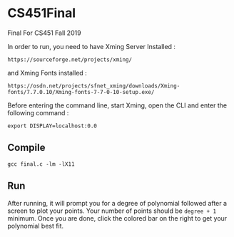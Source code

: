 # CS451Final
Final For CS451 Fall 2019

In order to run, you need to have Xming Server Installed :

`https://sourceforge.net/projects/xming/`

and Xming Fonts installed :

`https://osdn.net/projects/sfnet_xming/downloads/Xming-fonts/7.7.0.10/Xming-fonts-7-7-0-10-setup.exe/`

Before entering the command line, start Xming, open the CLI and enter the following command :

`export DISPLAY=localhost:0.0`

## Compile

`gcc final.c -lm -lX11`

## Run

After running, it will prompt you for a degree of polynomial followed after a screen to plot your points.
Your number of points should be `degree + 1` minimum. Once you are done, click the colored bar on the right
to get your polynomial best fit.
